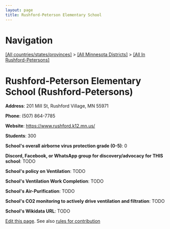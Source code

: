 ```yaml
---
layout: page
title: Rushford-Peterson Elementary School
---
```

# Navigation

[[All countries/states/provinces]](../../..) > [[All Minnesota Districts]](../..) > [[All In Rushford-Petersons]](..)

# Rushford-Peterson Elementary School (Rushford-Petersons)

**Address**: 201 Mill St, Rushford Village, MN 55971

**Phone**: (507) 864-7785

**Website**: <https://www.rushford.k12.mn.us/>

**Students**: 300

**School's overall airborne virus protection grade (0-5)**: 0

**Discord, Facebook, or WhatsApp group for discovery/advocacy for THIS school**: TODO

**School's policy on Ventilation**: TODO

**School's Ventilation Work Completion**: TODO

**School's Air-Purification**: TODO

**School's CO2 monitoring to actively drive ventilation and filtration**: TODO

**School's Wikidata URL**: TODO


[Edit this page](https://github.com/ventilate-schools/MN/edit/main/./Rushford-Petersons/Rushford-Peterson_Elementary_School.md). See also [rules for contribution](../../../contribution-rules/)